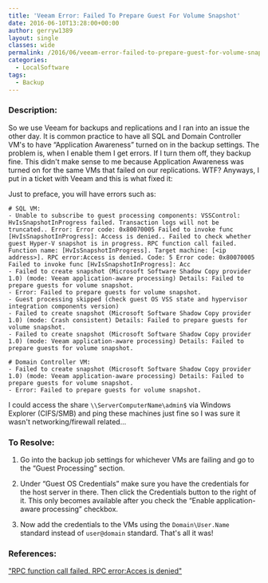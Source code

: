 ```yaml
---
title: 'Veeam Error: Failed To Prepare Guest For Volume Snapshot'
date: 2016-06-10T13:28:00+00:00
author: gerryw1389
layout: single
classes: wide
permalink: /2016/06/veeam-error-failed-to-prepare-guest-for-volume-snapshot/
categories:
  - LocalSoftware
tags:
  - Backup
---
```

<!--more-->

### Description:

So we use Veeam for backups and replications and I ran into an issue the other day. It is common practice to have all SQL and Domain Controller VM's to have &#8220;Application Awareness&#8221; turned on in the backup settings. The problem is, when I enable them I get errors. If I turn them off, they backup fine. This didn't make sense to me because Application Awareness was turned on for the same VMs that failed on our replications. WTF? Anyways, I put in a ticket with Veeam and this is what fixed it:

Just to preface, you will have errors such as:

   ```escape
   # SQL VM: 
   - Unable to subscribe to guest processing components: VSSControl: HvIsSnapshotInProgress failed. Transaction logs will not be truncated.. Error: Error code: 0x80070005 Failed to invoke func [HvIsSnapshotInProgress]: Access is denied.. Failed to check whether guest Hyper-V snapshot is in progress. RPC function call failed. Function name: [HvIsSnapshotInProgress]. Target machine: [<ip address>]. RPC error:Access is denied. Code: 5 Error code: 0x80070005 Failed to invoke func [HvIsSnapshotInProgress]: Acc  
   - Failed to create snapshot (Microsoft Software Shadow Copy provider 1.0) (mode: Veeam application-aware processing) Details: Failed to prepare guests for volume snapshot.  
   - Error: Failed to prepare guests for volume snapshot.
   - Guest processing skipped (check guest OS VSS state and hypervisor integration components version)  
   - Failed to create snapshot (Microsoft Software Shadow Copy provider 1.0) (mode: Crash consistent) Details: Failed to prepare guests for volume snapshot.  
   - Failed to create snapshot (Microsoft Software Shadow Copy provider 1.0) (mode: Veeam application-aware processing) Details: Failed to prepare guests for volume snapshot.  

   # Domain Controller VM:  
   - Failed to create snapshot (Microsoft Software Shadow Copy provider 1.0) (mode: Veeam application-aware processing) Details: Failed to prepare guests for volume snapshot. 
   - Error: Failed to prepare guests for volume snapshot.
   ```

I could access the share `\\ServerComputerName\admin$` via Windows Explorer (CIFS/SMB) and ping these machines just fine so I was sure it wasn't networking/firewall related...

### To Resolve:

1. Go into the backup job settings for whichever VMs are failing and go to the &#8220;Guest Processing&#8221; section.

2. Under &#8220;Guest OS Credentials&#8221; make sure you have the credentials for the host server in there. Then click the Credentials button to the right of it. This only becomes available after you check the &#8220;Enable application-aware processing&#8221; checkbox.

3. Now add the credentials to the VMs using the `Domain\User.Name` standard instead of `user@domain` standard. That's all it was!

### References:

["RPC function call failed. RPC error:Acces is denied"](https://forums.veeam.com/vmware-vsphere-f24/rpc-function-call-failed-rpc-error-acces-is-denied-t24111.html)